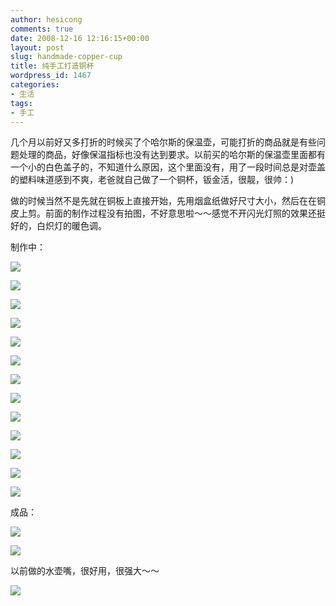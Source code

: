 ```yaml
---
author: hesicong
comments: true
date: 2008-12-16 12:16:15+00:00
layout: post
slug: handmade-copper-cup
title: 纯手工打造铜杯
wordpress_id: 1467
categories:
- 生活
tags:
- 手工
---
```


几个月以前好又多打折的时候买了个哈尔斯的保温壶，可能打折的商品就是有些问题处理的商品，好像保温指标也没有达到要求。以前买的哈尔斯的保温壶里面都有一个小的白色盖子的，不知道什么原因，这个里面没有，用了一段时间总是对壶盖的塑料味道感到不爽，老爸就自己做了一个铜杯，钣金活，很靓，很帅：)

做的时候当然不是先就在铜板上直接开始，先用烟盒纸做好尺寸大小，然后在在铜皮上剪。前面的制作过程没有拍图，不好意思啦～～感觉不开闪光灯照的效果还挺好的，白炽灯的暖色调。

制作中：

[](/images/gallery/2008-12-6/IMG_0434.JPG)![](/images/gallery/image/thumb/2008-12-6/IMG_0434.JPG)

[](/images/gallery/2008-12-6/IMG_0437.JPG)![](/images/gallery/image/thumb/2008-12-6/IMG_0437.JPG)

[](/images/gallery/2008-12-6/IMG_0439.JPG)![](/images/gallery/image/thumb/2008-12-6/IMG_0439.JPG)

[](/images/gallery/2008-12-6/IMG_0440.JPG)![](/images/gallery/image/thumb/2008-12-6/IMG_0440.JPG)

[](/images/gallery/2008-12-6/IMG_0441.JPG)![](/images/gallery/image/thumb/2008-12-6/IMG_0441.JPG)

[](/images/gallery/2008-12-6/IMG_0442.JPG)![](/images/gallery/image/thumb/2008-12-6/IMG_0442.JPG)

[](/images/gallery/2008-12-6/IMG_0443.JPG)![](/images/gallery/image/thumb/2008-12-6/IMG_0443.JPG)

[](/images/gallery/2008-12-6/IMG_0445.JPG)![](/images/gallery/image/thumb/2008-12-6/IMG_0445.JPG)

[](/images/gallery/2008-12-6/IMG_0446.JPG)![](/images/gallery/image/thumb/2008-12-6/IMG_0446.JPG)

[](/images/gallery/2008-12-6/IMG_0447.JPG)![](/images/gallery/image/thumb/2008-12-6/IMG_0447.JPG)

[](/images/gallery/2008-12-6/IMG_0448.JPG)![](/images/gallery/image/thumb/2008-12-6/IMG_0448.JPG)

[](/images/gallery/2008-12-6/IMG_0449.JPG)![](/images/gallery/image/thumb/2008-12-6/IMG_0449.JPG)

[](/images/gallery/2008-12-6/IMG_0450.JPG)![](/images/gallery/image/thumb/2008-12-6/IMG_0450.JPG)

成品：

[](/images/gallery/2008-12-6/IMG_0451.JPG)![](/images/gallery/image/thumb/2008-12-6/IMG_0451.JPG)

[](/images/gallery/2008-12-6/IMG_0452.JPG)![](/images/gallery/image/thumb/2008-12-6/IMG_0452.JPG)

以前做的水壶嘴，很好用，很强大～～

[](/images/gallery/2008-12-6/IMG_0456.JPG)![](/images/gallery/image/thumb/2008-12-6/IMG_0456.JPG)
